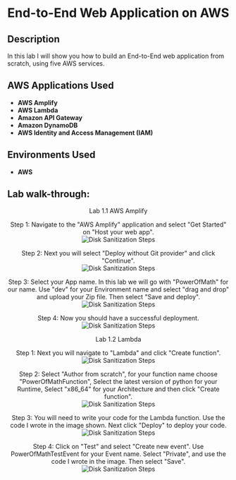 <h1>End-to-End Web Application on AWS</h1>


<h2>Description</h2>
In this lab I will show you how to build an End-to-End web application from scratch, using five AWS services. <br />


<h2>AWS Applications Used</h2> 

- <b>AWS Amplify</b> 
- <b>AWS Lambda</b>
- <b>Amazon API Gateway</b> 
- <b>Amazon DynamoDB</b>
- <b>AWS Identity and Access Management (IAM)</b> 


<h2>Environments Used </h2>

- <b>AWS</b> 

<h2>Lab walk-through:</h2> 

<p align="center">
Lab 1.1 AWS Amplify <br/> 

<p align="center">
Step 1: Navigate to the "AWS Amplify" application and select "Get Started" on "Host your web app".  <br/>
<img src="https://github.com/brycehallcloud/End-to-End-Web-Application-on-AWS/assets/144934324/1a878be3-cbb6-4b8e-8541-bca26a2b2146" alt="Disk Sanitization Steps"/>
<br /> 

<p align="center">
Step 2: Next you will select "Deploy without Git provider" and click "Continue".  <br/>
<img src="https://github.com/brycehallcloud/End-to-End-Web-Application-on-AWS/assets/144934324/721600e8-4c38-42c0-8c45-891b3294fbe9" alt="Disk Sanitization Steps"/>
<br />

<p align="center">
Step 3: Select your App name. In this lab we will go with "PowerOfMath" for our name. Use "dev" for your Environment name and select "drag and drop" and upload your Zip file. Then select "Save and deploy".  <br/>
<img src="https://github.com/brycehallcloud/End-to-End-Web-Application-on-AWS/assets/144934324/a424d500-3a68-4e20-a9c7-0c59efefc9b0" alt="Disk Sanitization Steps"/>
<br />

<p align="center">
Step 4: Now you should have a successful deployment.  <br/>
<img src="https://github.com/brycehallcloud/End-to-End-Web-Application-on-AWS/assets/144934324/6bac143b-d2b7-4e59-849f-2e598089ff61" alt="Disk Sanitization Steps"/>
<br />

<p align="center">
Lab 1.2 Lambda <br/> 

<p align="center">
Step 1: Next you will navigate to "Lambda" and click "Create function".  <br/>
<img src="https://github.com/brycehallcloud/End-to-End-Web-Application-on-AWS/assets/144934324/f6f09720-f939-4339-87f2-333f67499517" alt="Disk Sanitization Steps"/>
<br />

<p align="center">
Step 2: Select "Author from scratch", for your function name choose "PowerOfMathFunction", Select the latest version of python for your Runtime, Select "x86_64" for your Architecture and then click "Create function". <br/>
<img src="https://github.com/brycehallcloud/End-to-End-Web-Application-on-AWS/assets/144934324/736f48b1-2bdd-4ff8-a3ef-34bb7eaf8910" alt="Disk Sanitization Steps"/>
<br /> 

<p align="center">
Step 3: You will need to write your code for the Lambda function. Use the code I wrote in the image shown. Next click "Deploy" to deploy your code. <br/>
<img src="https://github.com/brycehallcloud/End-to-End-Web-Application-on-AWS/assets/144934324/77627029-d01e-4f93-8e4e-e768027b2877" alt="Disk Sanitization Steps"/>
<br /> 

<p align="center">
Step 4: Click on "Test" and select "Create new event". Use PowerOfMathTestEvent for your Event name. Select "Private", and use the code I wrote in the image. Then select "Save".   <br/>
<img src="https://github.com/brycehallcloud/End-to-End-Web-Application-on-AWS/assets/144934324/44a0640a-5440-47d1-80a4-9ba05fe521a3" alt="Disk Sanitization Steps"/>
<br />





